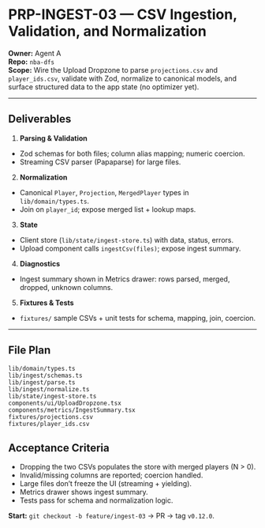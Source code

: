 # PRP-INGEST-03 — CSV Ingestion, Validation, and Normalization

**Owner:** Agent A  
**Repo:** `nba-dfs`  
**Scope:** Wire the Upload Dropzone to parse `projections.csv` and `player_ids.csv`, validate with Zod, normalize to canonical models, and surface structured data to the app state (no optimizer yet).

---

## Deliverables
1) **Parsing & Validation**
- Zod schemas for both files; column alias mapping; numeric coercion.
- Streaming CSV parser (Papaparse) for large files.

2) **Normalization**
- Canonical `Player`, `Projection`, `MergedPlayer` types in `lib/domain/types.ts`.
- Join on `player_id`; expose merged list + lookup maps.

3) **State**
- Client store (`lib/state/ingest-store.ts`) with data, status, errors.
- Upload component calls `ingestCsv(files)`; expose ingest summary.

4) **Diagnostics**
- Ingest summary shown in Metrics drawer: rows parsed, merged, dropped, unknown columns.

5) **Fixtures & Tests**
- `fixtures/` sample CSVs + unit tests for schema, mapping, join, coercion.

---

## File Plan
```
lib/domain/types.ts
lib/ingest/schemas.ts
lib/ingest/parse.ts
lib/ingest/normalize.ts
lib/state/ingest-store.ts
components/ui/UploadDropzone.tsx
components/metrics/IngestSummary.tsx
fixtures/projections.csv
fixtures/player_ids.csv
```

## Acceptance Criteria
- Dropping the two CSVs populates the store with merged players (N > 0).
- Invalid/missing columns are reported; coercion handled.
- Large files don’t freeze the UI (streaming + yielding).
- Metrics drawer shows ingest summary.  
- Tests pass for schema and normalization logic.

**Start:** `git checkout -b feature/ingest-03` → PR → tag `v0.12.0`.
